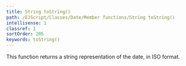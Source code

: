 ```yaml
---
title: String toString()
path: /EJScript/Classes/Date/Member functions/String toString()
intellisense: 1
classref: 1
sortOrder: 205
keywords: toString()
---
```


This function returns a string representation of the date, in ISO format.


